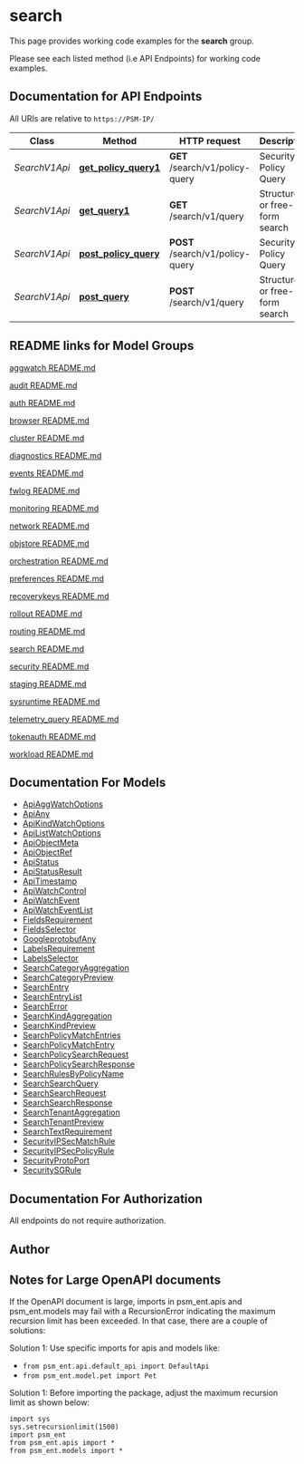 # search

This page provides working code examples for the **search** group.

Please see each listed method (i.e API Endpoints) for working code examples.

## Documentation for API Endpoints

All URIs are relative to `https://PSM-IP/`

Class | Method | HTTP request | Description
------------ | ------------- | ------------- | -------------
*SearchV1Api* | [**get_policy_query1**](../../../docs/SearchV1Api.md#get_policy_query1) | **GET** /search/v1/policy-query | Security Policy Query
*SearchV1Api* | [**get_query1**](../../../docs/SearchV1Api.md#get_query1) | **GET** /search/v1/query | Structured or free-form search
*SearchV1Api* | [**post_policy_query**](../../../docs/SearchV1Api.md#post_policy_query) | **POST** /search/v1/policy-query | Security Policy Query
*SearchV1Api* | [**post_query**](../../../docs/SearchV1Api.md#post_query) | **POST** /search/v1/query | Structured or free-form search


## README links for Model Groups

[aggwatch README.md](..//aggwatch/README.md)

[audit README.md](..//audit/README.md)

[auth README.md](..//auth/README.md)

[browser README.md](..//browser/README.md)

[cluster README.md](..//cluster/README.md)

[diagnostics README.md](..//diagnostics/README.md)

[events README.md](..//events/README.md)

[fwlog README.md](..//fwlog/README.md)

[monitoring README.md](..//monitoring/README.md)

[network README.md](..//network/README.md)

[objstore README.md](..//objstore/README.md)

[orchestration README.md](..//orchestration/README.md)

[preferences README.md](..//preferences/README.md)

[recoverykeys README.md](..//recoverykeys/README.md)

[rollout README.md](..//rollout/README.md)

[routing README.md](..//routing/README.md)

[search README.md](..//search/README.md)

[security README.md](..//security/README.md)

[staging README.md](..//staging/README.md)

[sysruntime README.md](..//sysruntime/README.md)

[telemetry_query README.md](..//telemetry_query/README.md)

[tokenauth README.md](..//tokenauth/README.md)

[workload README.md](..//workload/README.md)


## Documentation For Models

 - [ApiAggWatchOptions](../../../docs/ApiAggWatchOptions.md)
 - [ApiAny](../../../docs/ApiAny.md)
 - [ApiKindWatchOptions](../../../docs/ApiKindWatchOptions.md)
 - [ApiListWatchOptions](../../../docs/ApiListWatchOptions.md)
 - [ApiObjectMeta](../../../docs/ApiObjectMeta.md)
 - [ApiObjectRef](../../../docs/ApiObjectRef.md)
 - [ApiStatus](../../../docs/ApiStatus.md)
 - [ApiStatusResult](../../../docs/ApiStatusResult.md)
 - [ApiTimestamp](../../../docs/ApiTimestamp.md)
 - [ApiWatchControl](../../../docs/ApiWatchControl.md)
 - [ApiWatchEvent](../../../docs/ApiWatchEvent.md)
 - [ApiWatchEventList](../../../docs/ApiWatchEventList.md)
 - [FieldsRequirement](../../../docs/FieldsRequirement.md)
 - [FieldsSelector](../../../docs/FieldsSelector.md)
 - [GoogleprotobufAny](../../../docs/GoogleprotobufAny.md)
 - [LabelsRequirement](../../../docs/LabelsRequirement.md)
 - [LabelsSelector](../../../docs/LabelsSelector.md)
 - [SearchCategoryAggregation](../../../docs/SearchCategoryAggregation.md)
 - [SearchCategoryPreview](../../../docs/SearchCategoryPreview.md)
 - [SearchEntry](../../../docs/SearchEntry.md)
 - [SearchEntryList](../../../docs/SearchEntryList.md)
 - [SearchError](../../../docs/SearchError.md)
 - [SearchKindAggregation](../../../docs/SearchKindAggregation.md)
 - [SearchKindPreview](../../../docs/SearchKindPreview.md)
 - [SearchPolicyMatchEntries](../../../docs/SearchPolicyMatchEntries.md)
 - [SearchPolicyMatchEntry](../../../docs/SearchPolicyMatchEntry.md)
 - [SearchPolicySearchRequest](../../../docs/SearchPolicySearchRequest.md)
 - [SearchPolicySearchResponse](../../../docs/SearchPolicySearchResponse.md)
 - [SearchRulesByPolicyName](../../../docs/SearchRulesByPolicyName.md)
 - [SearchSearchQuery](../../../docs/SearchSearchQuery.md)
 - [SearchSearchRequest](../../../docs/SearchSearchRequest.md)
 - [SearchSearchResponse](../../../docs/SearchSearchResponse.md)
 - [SearchTenantAggregation](../../../docs/SearchTenantAggregation.md)
 - [SearchTenantPreview](../../../docs/SearchTenantPreview.md)
 - [SearchTextRequirement](../../../docs/SearchTextRequirement.md)
 - [SecurityIPSecMatchRule](../../../docs/SecurityIPSecMatchRule.md)
 - [SecurityIPSecPolicyRule](../../../docs/SecurityIPSecPolicyRule.md)
 - [SecurityProtoPort](../../../docs/SecurityProtoPort.md)
 - [SecuritySGRule](../../../docs/SecuritySGRule.md)


## Documentation For Authorization

 All endpoints do not require authorization.

## Author




## Notes for Large OpenAPI documents
If the OpenAPI document is large, imports in psm_ent.apis and psm_ent.models may fail with a
RecursionError indicating the maximum recursion limit has been exceeded. In that case, there are a couple of solutions:

Solution 1:
Use specific imports for apis and models like:
- `from psm_ent.api.default_api import DefaultApi`
- `from psm_ent.model.pet import Pet`

Solution 1:
Before importing the package, adjust the maximum recursion limit as shown below:
```
import sys
sys.setrecursionlimit(1500)
import psm_ent
from psm_ent.apis import *
from psm_ent.models import *
```
